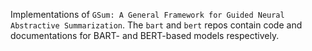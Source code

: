 Implementations of `GSum: A General Framework for Guided Neural Abstractive Summarization`. The `bart` and `bert` repos contain code and documentations for BART- and BERT-based models respectively.